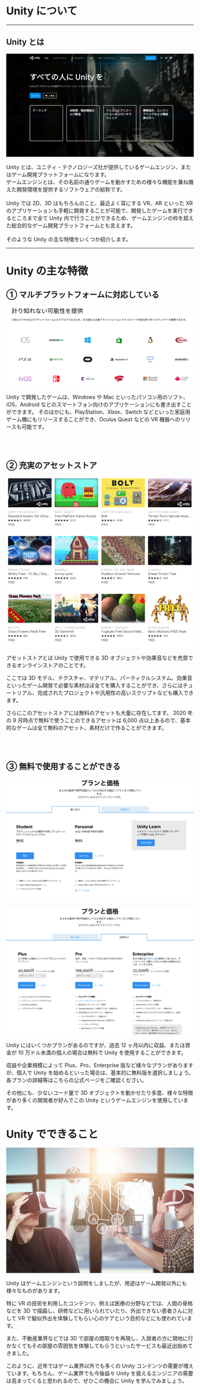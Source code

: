 # Unity について

<hr>

## Unity とは

![](img/image1.png)


<div class="point">
Unity とは、ユニティ・テクノロジーズ社が提供しているゲームエンジン、またはゲーム開発プラットフォームになります。<br>
ゲームエンジンとは、その名前の通りゲームを動かすための様々な機能を兼ね備えた開発環境を提供するソフトウェアの総称です。<br><br>
Unity では 2D、3D はもちろんのこと、最近よく耳にする VR、AR といった XR のアプリケーションも手軽に開発することが可能で、開発したゲームを実行できるところまで全て Unity 内で行うことができるため、ゲームエンジンの枠を超えた総合的なゲーム開発プラットフォームとも言えます。<br><br>
そのような Unity の主な特徴をいくつか紹介します。
</div>
<hr>

# Unity の主な特徴

## ① マルチプラットフォームに対応している

![](img/image2.png)

Unity で開発したゲームは、Windows や Mac といったパソコン用のソフト、iOS、Android などのスマートフォン向けのアプリケーションにも書き出すことができます。
そのほかにも、PlayStation、Xbox、Switch などといった家庭用ゲーム機にもリリースすることができ、Oculus Quest などの VR 機器へのリリースも可能です。

<br>
<br>

## ② 充実のアセットストア

![](img/image3.png)

アセットストアとは Unity で使用できる 3D オブジェクトや効果音などを売買できるオンラインストアのことです。

ここでは 3D モデル、テクスチャ、マテリアル、パーティクルシステム、効果音といったゲーム開発で必要な素材ほぼ全てを購入することができ、さらにはチュートリアル、完成されたプロジェクトや汎用性の高いスクリプトなども購入できます。

さらにこのアセットストアには無料のアセットも大量に存在してます。
2020 年の 9 月時点で無料で使うことのできるアセットは 6,000 点以上あるので、基本的なゲームは全て無料のアセット、素材だけで作ることができます。

<br>
<br>

## ③ 無料で使用することができる

![](img/image4.png)

![](img/image5.png)

Unity にはいくつかプランがあるのですが、過去 12 ヶ月以内に収益、または資金が 10 万ドル未満の個人の場合は無料で Unity を使用することができます。

収益や企業規模によって Plus、Pro、Enterprise 版など様々なプランがありますが、個人で Unity を始めるといった場合は、基本的に無料版を選択しましょう。
各プランの詳細等はこちらの公式ページをご確認ください。

その他にも、少ないコード量で 3D オブジェクトを動かせたり多度、様々な特徴があり多くの開発者が好んでこの Unity というゲームエンジンを使用しています。


# Unity でできること

![](img/vr.jpg)

Unity はゲームエンジンという説明をしましたが、用途はゲーム開発以外にも様々なものがあります。

特に VR の技術を利用したコンテンツ、例えば医療の分野などでは、人間の骨格などを 3D で描画し、研修などに用いられていたり、外出できない患者さんに対して VR で擬似外出を体験してもらい心のケアという目的などにも使われています。

また、不動産業界などでは 3D で部屋の間取りを再現し、入居者の方に現地に行かなくてもその部屋の雰囲気を体験してもらうといったサービスも最近出始めてきました。

このように、近年ではゲーム業界以外でも多くの Unity コンテンツの需要が増えています。もちろん、ゲーム業界でも今後益々 Unity を扱えるエンジニアの需要は高まってくると思われるので、ぜひこの機会に Unity を学んでみましょう。
